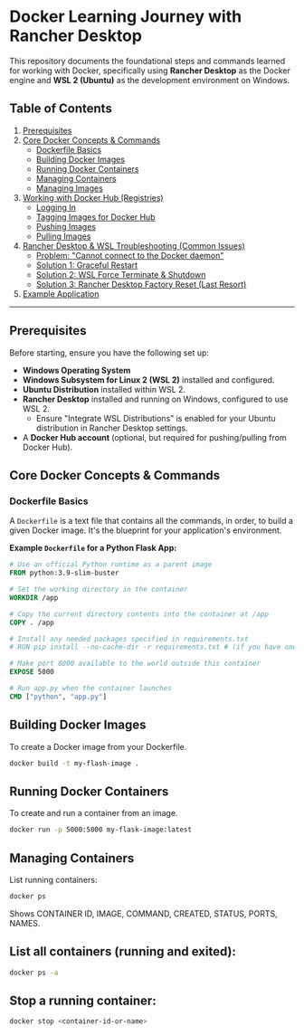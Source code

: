 # Docker Learning Journey with Rancher Desktop

This repository documents the foundational steps and commands learned for working with Docker, specifically using **Rancher Desktop** as the Docker engine and **WSL 2 (Ubuntu)** as the development environment on Windows.

## Table of Contents

1.  [Prerequisites](#prerequisites)
2.  [Core Docker Concepts & Commands](#core-docker-concepts--commands)
    * [Dockerfile Basics](#dockerfile-basics)
    * [Building Docker Images](#building-docker-images)
    * [Running Docker Containers](#running-docker-containers)
    * [Managing Containers](#managing-containers)
    * [Managing Images](#managing-images)
3.  [Working with Docker Hub (Registries)](#working-with-docker-hub-registries)
    * [Logging In](#logging-in)
    * [Tagging Images for Docker Hub](#tagging-images-for-docker-hub)
    * [Pushing Images](#pushing-images)
    * [Pulling Images](#pulling-images)
4.  [Rancher Desktop & WSL Troubleshooting (Common Issues)](#rancher-desktop--wsl-troubleshooting-common-issues)
    * [Problem: "Cannot connect to the Docker daemon"](#problem-cannot-connect-to-the-docker-daemon)
    * [Solution 1: Graceful Restart](#solution-1-graceful-restart)
    * [Solution 2: WSL Force Terminate & Shutdown](#solution-2-wsl-force-terminate--shutdown)
    * [Solution 3: Rancher Desktop Factory Reset (Last Resort)](#solution-3-rancher-desktop-factory-reset-last-resort)
5.  [Example Application](#example-application)

---

## Prerequisites

Before starting, ensure you have the following set up:

* **Windows Operating System**
* **Windows Subsystem for Linux 2 (WSL 2)** installed and configured.
* **Ubuntu Distribution** installed within WSL 2.
* **Rancher Desktop** installed and running on Windows, configured to use WSL 2.
    * Ensure "Integrate WSL Distributions" is enabled for your Ubuntu distribution in Rancher Desktop settings.
* A **Docker Hub account** (optional, but required for pushing/pulling from Docker Hub).

## Core Docker Concepts & Commands

### Dockerfile Basics

A `Dockerfile` is a text file that contains all the commands, in order, to build a given Docker image. It's the blueprint for your application's environment.

**Example `Dockerfile` for a Python Flask App:**
```dockerfile
# Use an official Python runtime as a parent image
FROM python:3.9-slim-buster

# Set the working directory in the container
WORKDIR /app

# Copy the current directory contents into the container at /app
COPY . /app

# Install any needed packages specified in requirements.txt
# RUN pip install --no-cache-dir -r requirements.txt # (if you have one)

# Make port 8000 available to the world outside this container
EXPOSE 5000

# Run app.py when the container launches
CMD ["python", "app.py"]

```
## Building Docker Images
To create a Docker image from your Dockerfile.
```bash
docker build -t my-flash-image .
```


## Running Docker Containers
To create and run a container from an image.
```bash
docker run -p 5000:5000 my-flask-image:latest
```

## Managing Containers
List running containers:
```bash
docker ps
```
Shows CONTAINER ID, IMAGE, COMMAND, CREATED, STATUS, PORTS, NAMES.

## List all containers (running and exited):
```bash 
docker ps -a
```

## Stop a running container:
```bash
docker stop <container-id-or-name>
```
